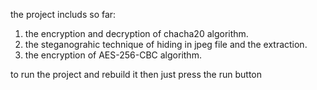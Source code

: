 the project includs so far:
1. the encryption and decryption of chacha20 algorithm.
2. the steganograhic technique of hiding in jpeg file and the extraction.
3. the encryption of AES-256-CBC algorithm.

to run the project and rebuild it then just press the run button